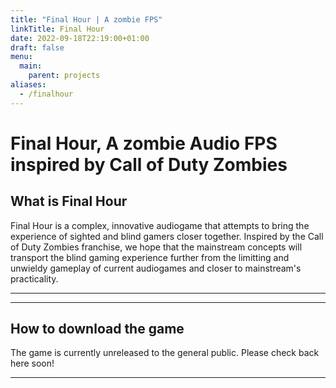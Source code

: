 ```yaml
---
title: "Final Hour | A zombie FPS"
linkTitle: Final Hour
date: 2022-09-18T22:19:00+01:00
draft: false
menu:
  main:
    parent: projects
aliases:
  - /finalhour
---
```

# Final Hour, A zombie Audio FPS inspired by Call of Duty Zombies

## What is Final Hour

Final Hour is a complex, innovative audiogame that attempts to bring the experience of sighted and blind gamers closer
together. Inspired by the Call of Duty Zombies franchise, we hope that the mainstream concepts will transport the blind
gaming experience further from the limitting and unwieldy gameplay of current audiogames and closer to mainstream's
practicality. 

---

---

## How to download the game

The game is currently unreleased to the general public. Please check back here soon! 

---

